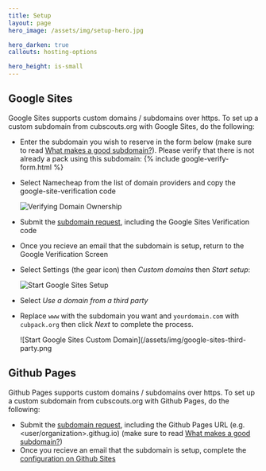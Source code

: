 ```yaml
---
title: Setup
layout: page
hero_image: /assets/img/setup-hero.jpg

hero_darken: true
callouts: hosting-options

hero_height: is-small
---
```


## Google Sites

Google Sites supports custom domains / subdomains over https. To set up a custom subdomain from cubscouts.org with Google Sites, do the following:

- Enter the subdomain you wish to reserve in the form below (make sure to read [What makes a good subdomain?](/about.html#what-is-a-good-subdomain)). Please verify that there is not already a pack using this subdomain:
    {% include google-verify-form.html %}

- Select Namecheap from the list of domain providers and copy the google-site-verification code

    ![Verifying Domain Ownership](/assets/img/google-sites-verification.png)


- Submit the [subdomain request](/request-subdomain.html), including the Google Sites Verification code

- Once you recieve an email that the subdomain is setup, return to the Google Verification Screen

-  Select Settings (the gear icon) then _Custom domains_ then _Start setup_:

    ![Start Google Sites Setup](/assets/img/google-sites-settings.png)

- Select _Use a domain from a third party_
- Replace `www` with the subdomain you want and `yourdomain.com` with `cubpack.org` then click _Next_ to complete the process.



    ![Start Google Sites Custom Domain](/assets/img/google-sites-third-party.png

## Github Pages


Github Pages supports custom domains / subdomains over https. To set up a custom subdomain from cubscouts.org with Github Pages, do the following:

 - Submit the [subdomain request](/request-subdomain.html), including the Github Pages URL (e.g. <user/organization>.githug.io) (make sure to read [What makes a good subdomain?](/about.html#what-is-a-good-subdomain))
 - Once you recieve an email that the subdomain is setup, complete the [configuration on Github Sites](https://docs.github.com/en/pages/configuring-a-custom-domain-for-your-github-pages-site/managing-a-custom-domain-for-your-github-pages-site#configuring-a-subdomain)
